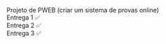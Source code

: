 Projeto de PWEB (criar um sistema de provas online)
<br>
Entrega 1 ✅
<br>
Entrega 2 ✅
<br>
Entrega 3 ✅
